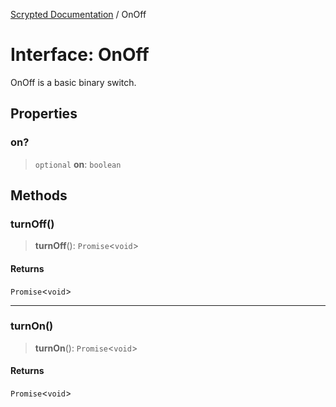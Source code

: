 [Scrypted Documentation](../globals.md) / OnOff

# Interface: OnOff

OnOff is a basic binary switch.

## Properties

### on?

> `optional` **on**: `boolean`

## Methods

### turnOff()

> **turnOff**(): `Promise`\<`void`\>

#### Returns

`Promise`\<`void`\>

***

### turnOn()

> **turnOn**(): `Promise`\<`void`\>

#### Returns

`Promise`\<`void`\>
